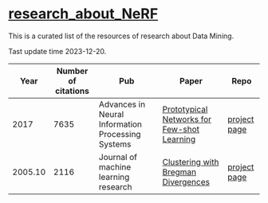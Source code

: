 # [research_about_NeRF](https://github.com/huzhenbang/research_about_Data_Mining)

This is a curated list of the resources of research about Data Mining. 

Tast update time 2023-12-20.

| Year | Number of citations | Pub | Paper | Repo |
| -------- |  -------- | -------- | -------- | -------- | 
|2017|7635|Advances in Neural Information Processing Systems|[Prototypical Networks for Few-shot Learning](https://arxiv.org/pdf/1703.05175.pdf)|[project page](https://research.nvidia.com/publication/2021-06_real-time-neural-radiance-caching-path-tracing) |
|2005.10|2116|Journal of machine learning research|[Clustering with Bregman Divergences](https://www.jmlr.org/papers/volume6/banerjee05b/banerjee05b.pdf)|[project page](https://github.com/juselara1/bregclus)|
